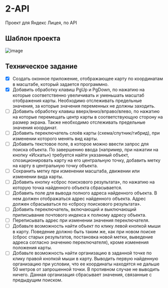 # 2-API
Проект для Яндекс Лицея, по API


## Шаблон проекта
![image](https://user-images.githubusercontent.com/94148371/216944539-72262f92-072b-4d4f-a5bd-a0ea6b7a6cde.png)


## Техническое задание
- [x]  Создать оконное приложение, отображающее карту по координатам в масштабе, который задается программно.
- [x]  Добавить обработку клавиш PgUp и PgDown, по нажатию на которые соответственно увеличивать и уменьшать масштаб отображения карты. Необходимо отслеживать предельные значения, за которые значения переменных не должны заходить.
- [ ]  Добавить обработку клавиш вверх/вниз/вправо/влево, по нажатию на которые перемещать центр карты в соответствующую сторону на размер экрана. Также необходимо отслеживать предельные значения координат.
- [ ]  Добавить переключатель слоёв карты (схема/спутник/гибрид), при изменении которого менять вид карты.
- [ ]  Добавить текстовое поле, в которое можно ввести запрос для поиска объекта. По завершению ввода (например, при нажатии на кнопку «Искать») требуется найти указанный объект, спозиционировать карту на его центральную точку, добавить метку на карту в центральную точку объекта.
- [ ]  Сохранить метку при изменении масштаба, движении или изменении вида карты.
- [ ]  Добавить кнопку «сброс поискового результата», по нажатию на которую точка найденного объекта сбрасывается.
- [ ]  Добавить поле для вывода полного адреса найденного объекта. В нем должен отображаться адрес найденного объекта. Адрес должен сбрасываться по «сбросу поискового результата».
- [ ]  Добавить переключатель, включающий и выключающий приписывание почтового индекса к полному адресу объекта.
- [ ]  Переписывать адрес при изменении значения переключателя.
- [ ]  Добавьте возможность найти объект по клику левой кнопкой мыши в карту. Поведение должно быть таким же, как при новом поиске (сброс старых результатов, постановка новой метки, выведение адреса согласно значению переключателя), кроме изменения положения карты.
- [ ]  Добавьте возможность найти организацию в заданной точке по клику правой кнопкой мыши в карту. Выводить первую найденную организацию при условии, что ее координаты находятся не дальше 50 метров от запрошенной точки. В противном случае не выводить ничего. Данная организация сбрасывает значения, связанные с предыдущим поиском. 
